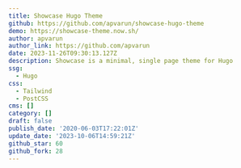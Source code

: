```yaml
---
title: Showcase Hugo Theme
github: https://github.com/apvarun/showcase-hugo-theme
demo: https://showcase-theme.now.sh/
author: apvarun
author_link: https://github.com/apvarun
date: 2023-11-26T09:30:13.127Z
description: Showcase is a minimal, single page theme for Hugo
ssg:
  - Hugo
css:
  - Tailwind
  - PostCSS
cms: []
category: []
draft: false
publish_date: '2020-06-03T17:22:01Z'
update_date: '2023-10-06T14:59:21Z'
github_star: 60
github_fork: 28
---
```

